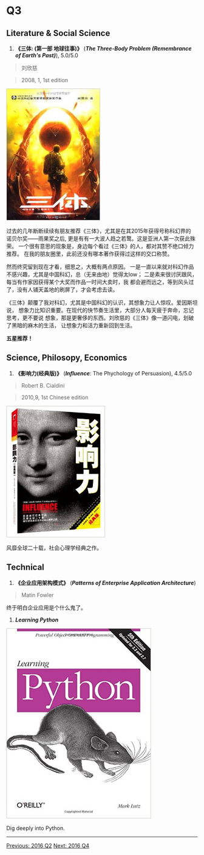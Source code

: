# Q3

## Literature & Social Science
1. **《三体: (第一部 地球往事)》** (***The Three-Body Problem (Remembrance of Earth's Past)***), 5.0/5.0

  > 刘欣慈

  > 2008, 1, 1st edition

  <img src="images/three_body_1.jpg">

  过去的几年断断续续有朋友推荐《三体》，尤其是在其2015年获得号称科幻界的
  诺贝尔奖——雨果奖之后, 更是有有一大波人趋之若鹜。这是亚洲人第一次获此殊荣。
  一个很有意思的现象是，身边每个看过《三体》的人，都对其赞不绝口倾力推荐。
  在我的朋友圈里，此前还没有哪本著作获得过这样的交口称赞。
  
  然而终究留到现在才看，细思之，大概有两点原因。
  一是一直以来就对科幻作品不感兴趣，尤其是中国科幻，总（无来由地）觉得太low；
  二是素来很讨厌跟风，每当有作家因获得某个大奖而作品一时间大卖时，我
  都会避而远之，等到风头过了，没有人铺天盖地的刷屏了，才会考虑去读。

  《三体》颠覆了我对科幻，尤其是中国科幻的认识，其想象力让人惊叹。爱因斯坦说，
  想象力比知识重要。在现代的快节奏生活里，大部分人每天疲于奔命，忘记思考，更不要说
  想象，那是更奢侈的东西。刘欣慈的《三体》像一道闪电，划破了黑暗的麻木的生活，
  让想象力和活力重新回到生活。

  **五星推荐！**


## Science, Philosopy, Economics
1. **《影响力(经典版)》** (***Influence***: The Phychology of Persuasion), 4.5/5.0

  > Robert B. Cialdini

  > 2010,9, 1st Chinese edition

  <img src="images/influence.jpg">

  风靡全球二十载，社会心理学经典之作。

## Technical
1. **《企业应用架构模式》** (***Patterns of Enterprise Application Architecture***)

  > Matin Fowler

  终于明白企业应用是个什么鬼了。

1. ***Learning Python***

  <img src="images/learning_python_5th.jpg">

  Dig deeply into Python.


---------------------------------------------------
  [Previous: 2016 Q2](2016_Q2.md)           [Next: 2016 Q4](2016_Q4.md)
